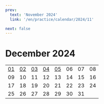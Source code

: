 ```yaml
---
prev:
  text: 'November 2024'
  link: '/en/practice/calendar/2024/11'

next: false
---
```


# December 2024

<table class="calendar">
	<tr>
		<td><a href=/en/practice/prob/2024/12/01>01</a><br><Badge type="danger" text="Bid"/></td>
		<td><a href=/en/practice/prob/2024/12/02>02</a><br><Badge type="warning" text="Play"/></td>
		<td><a href=/en/practice/prob/2024/12/03>03</a><br><Badge type="tip" text="Def"/></td>
		<td><a href=/en/practice/prob/2024/12/04>04</a><br><Badge type="danger" text="Bid"/></td>
		<td><a href=/en/practice/prob/2024/12/05>05</a><br><Badge type="warning" text="Play"/></td>
		<td>06</td>
		<td>07</td>
		<td>08</td>
	</tr>
	<tr>
		<td>09</td>
		<td>10</td>
		<td>11</td>
		<td>12</td>
		<td>13</td>
		<td>14</td>
		<td>15</td>
		<td>16</td>
	</tr>
	<tr>
		<td>17</td>
		<td>18</td>
		<td>19</td>
		<td>20</td>
		<td>21</td>
		<td>22</td>
		<td>23</td>
		<td>24</td>
	</tr>
    <tr>
        <td>25</td>
		<td>26</td>
		<td>27</td>
		<td>28</td>
		<td>29</td>
		<td>30</td>
		<td>31</td>
		<td></td>
	</tr>
</table>

[<Badge type="tip" text="Learning ->"/>](/en/learning/calendar/2024/12) <Badge type="info" text="Practice &uarr;"/>